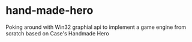 # hand-made-hero
Poking around with Win32 graphial api to implement a game engine from scratch based on Case's Handmade Hero
